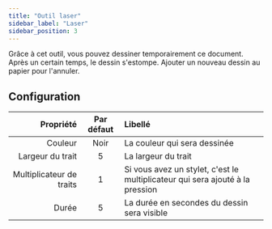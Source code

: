 ```yaml
---
title: "Outil laser"
sidebar_label: "Laser"
sidebar_position: 3
---
```



Grâce à cet outil, vous pouvez dessiner temporairement ce document. Après un certain temps, le dessin s'estompe. Ajouter un nouveau dessin au papier pour l'annuler.

## Configuration

|                Propriété | Par défaut | Libellé                                                                       |
| ------------------------:|:----------:|:----------------------------------------------------------------------------- |
|                  Couleur |    Noir    | La couleur qui sera dessinée                                                  |
|         Largeur du trait |     5      | La largeur du trait                                                           |
| Multiplicateur de traits |     1      | Si vous avez un stylet, c'est le multiplicateur qui sera ajouté à la pression |
|                    Durée |     5      | La durée en secondes du dessin sera visible                                   |
